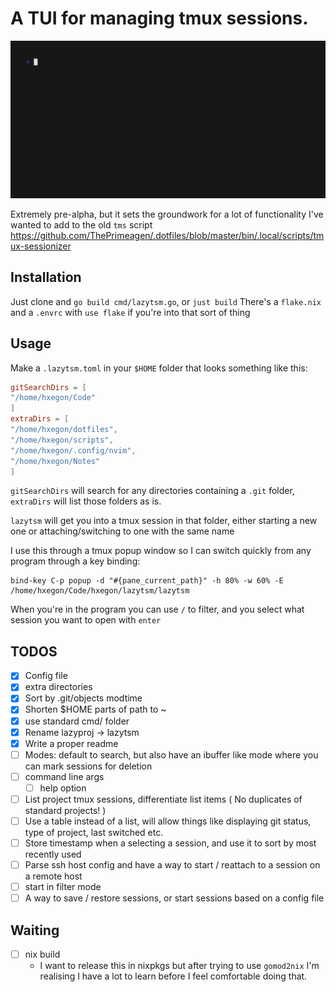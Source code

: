 # A TUI for managing tmux sessions.

![](https://github.com/hxegon/lazytsm/blob/main/show.gif)

Extremely pre-alpha, but it sets the groundwork for a lot of functionality I've wanted to add to the old `tms` script
https://github.com/ThePrimeagen/.dotfiles/blob/master/bin/.local/scripts/tmux-sessionizer

## Installation
Just clone and `go build cmd/lazytsm.go`, or `just build`
There's a `flake.nix` and a `.envrc` with `use flake` if you're into that sort of thing

## Usage
Make a `.lazytsm.toml` in your `$HOME` folder that looks something like this:

```toml
gitSearchDirs = [
"/home/hxegon/Code"
]
extraDirs = [
"/home/hxegon/dotfiles",
"/home/hxegon/scripts",
"/home/hxegon/.config/nvim",
"/home/hxegon/Notes"
]
```

`gitSearchDirs` will search for any directories containing a `.git` folder, `extraDirs` will list those folders as is.

`lazytsm` will get you into a tmux session in that folder, either starting a new one or attaching/switching to one with the same name

I use this through a tmux popup window so I can switch quickly from any program through a key binding:

```
bind-key C-p popup -d "#{pane_current_path}" -h 80% -w 60% -E /home/hxegon/Code/hxegon/lazytsm/lazytsm
```

When you're in the program you can use `/` to filter, and you select what session you want to open with `enter`

## TODOS
- [x] Config file
- [x] extra directories
- [x] Sort by .git/objects modtime
- [x] Shorten $HOME parts of path to ~
- [x] use standard cmd/ folder
- [x] Rename lazyproj -> lazytsm
- [x] Write a proper readme
- [ ] Modes: default to search, but also have an ibuffer like mode where you can mark sessions for deletion
- [ ] command line args
    - [ ] help option
- [ ] List project tmux sessions, differentiate list items ( No duplicates of standard projects! )
- [ ] Use a table instead of a list, will allow things like displaying git status, type of project, last switched etc.
- [ ] Store timestamp when a selecting a session, and use it to sort by most recently used
- [ ] Parse ssh host config and have a way to start / reattach to a session on a remote host
- [ ] start in filter mode
- [ ] A way to save / restore sessions, or start sessions based on a config file

## Waiting
- [ ] nix build
  - I want to release this in nixpkgs but after trying to use `gomod2nix` I'm realising I have a lot to learn
    before I feel comfortable doing that.
